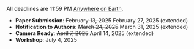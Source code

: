 All deadlines are 11:59 PM [Anywhere on Earth](https://www.worldtimeserver.com/time-zones/aoe/).
- **Paper Submission**:         <s>February 13, 2025</s> February 27, 2025 (extended)
- **Notification to Authors**:  <s>March 24, 2025</s> March 31, 2025 (extended)
- **Camera Ready**:             <s>April 7, 2025</s> April 14, 2025 (extended)
- **Workshop**:                 July 4, 2025